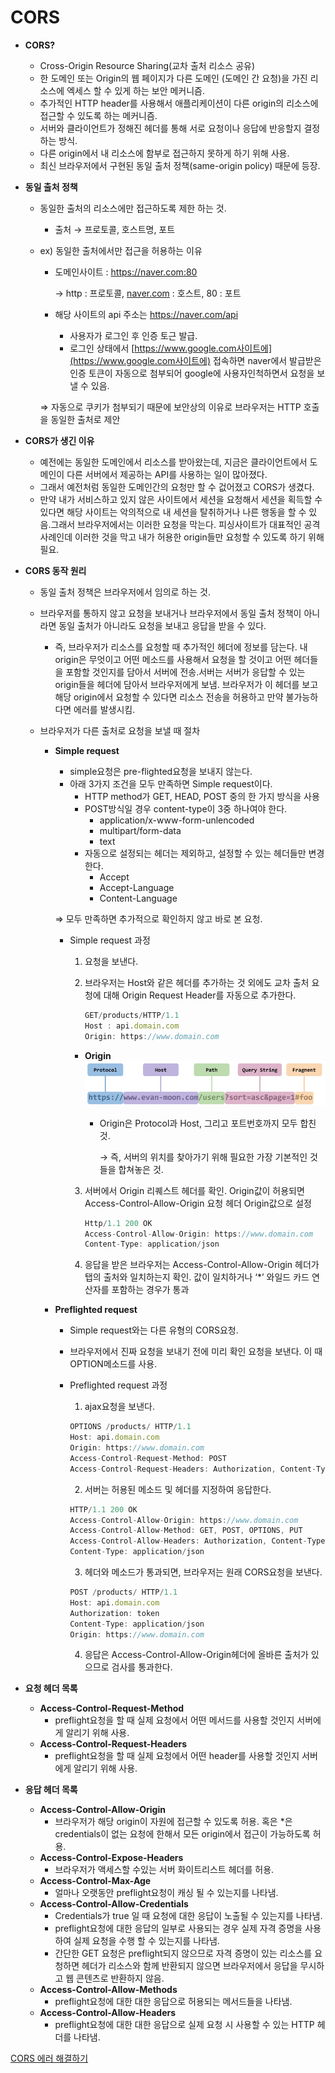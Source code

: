 # CORS

- **CORS?**
    - Cross-Origin Resource Sharing(교차 출처 리소스 공유)
    - 한 도메인 또는 Origin의 웹 페이지가 다른 도메인 (도메인 간 요청)을 가진 리소스에 엑세스 할 수 있게 하는 보안 메커니즘.
    - 추가적인 HTTP header를 사용해서 애플리케이션이 다른 origin의 리소스에 접근할 수 있도록 하는 메커니즘.
    - 서버와 클라이언트가 정해진 헤더를 통해 서로 요청이나 응답에 반응할지 결정하는 방식.
    - 다른 origin에서 내 리소스에 함부로 접근하지 못하게 하기 위해 사용.
    - 최신 브라우저에서 구현된 동일 출처 정책(same-origin policy) 때문에 등장.

- **동일 출처 정책**
    - 동일한 출처의 리소스에만 접근하도록 제한 하는 것.
        - 출처 → 프로토콜, 호스트명, 포트
    - ex) 동일한 출처에서만 접근을 허용하는 이유
        - 도메인사이트 : https://naver.com:80
            
            → http : 프로토콜, [naver.com](http://naver.com) : 호스트, 80 : 포트
            
        - 해당 사이트의 api 주소는 https://naver.com/api
            - 사용자가 로그인 후 인증 토근 발급.
            - 로그인 상태에서 [https://www.google.com사이트에](https://www.google.com사이트에) 접속하면 naver에서 발급받은 인증 토큰이 자동으로 첨부되어 google에 사용자인척하면서 요청을 보낼 수 있음.
        
        ⇒ 자동으로 쿠키가 첨부되기 때문에 보안상의 이유로 브라우저는 HTTP 호출을 동일한 출처로 제안
        

- **CORS가 생긴 이유**
    - 예전에는 동일한 도메인에서 리소스를 받아왔는데, 지금은 클라이언트에서 도메인이 다른 서버에서 제공하는 API를 사용하는 일이 많아졌다.
    - 그래서 예전처럼 동일한 도메인간의 요청만 할 수 겂어졌고 CORS가 생겼다.
    - 만약 내가 서비스하고 있지 않은 사이트에서 세션을 요청해서 세션을 획득할 수 있다면 해당 사이트는 악의적으로 내 세션을 탈취하거나 나른 행동을 할 수 있음.그래서 브라우저에서는 이러한 요청을 막는다. 피싱사이트가 대표적인 공격 사례인데 이러한 것을 막고 내가 허용한 origin들만 요청할 수 있도록 하기 위해 필요.
    
- **CORS 동작 원리**
    - 동일 출처 정책은 브라우저에서 임의로 하는 것.
    - 브라우저를 통하지 않고 요청을 보내거나 브라우저에서 동일 출처 정책이 아니라면 동일 출처가 아니라도 요청을 보내고 응답을 받을 수 있다.
        - 즉, 브라우저가 리소스를 요청할 때 추가적인 헤더에 정보를 담는다. 내 origin은 무엇이고 어떤 메소드를 사용해서 요청을 할 것이고 어떤 헤더들을 포함할 것인지를 담아서 서버에 전송.서버는 서버가 응답할 수 있는 origin들을 헤더에 담아서 브라우저에게 보냄. 브라우저가 이 헤더를 보고 해당 origin에서 요청할 수 있다면 리소스 전송을 허용하고 만약 불가능하다면 에러를 발생시킴.
            
    - 브라우저가 다른 출처로 요청을 보낼 때 절차
        - **Simple request**
            - simple요청은 pre-flighted요청을 보내지 않는다.
            - 아래 3가지 조건을 모두 만족하면 Simple request이다.
                - HTTP method가 GET, HEAD, POST 중의 한 가지 방식을 사용
                - POST방식일 경우 content-type이 3중 하나여야 한다.
                    - application/x-www-form-unlencoded
                    - multipart/form-data
                    - text
                - 자동으로 설정되는 헤더는 제외하고, 설정할 수 있는 헤더들만 변경한다.
                    - Accept
                    - Accept-Language
                    - Content-Language
            
            ⇒ 모두 만족하면 추가적으로 확인하지 않고 바로 본 요청.
            
            - Simple request 과정
                1. 요청을 보낸다.
                2. 브라우저는 Host와 같은 헤더를 추가하는 것 외에도 교차 출처 요청에 대해 Origin Request Header를 자동으로 추가한다.
                    
                    ```jsx
                    GET/products/HTTP/1.1
                    Host : api.domain.com
                    Origin: https://www.domain.com
                    ```
                    
                - **Origin**
                  <img src="asset/1.png"/>
                    
                    - Origin은 Protocol과 Host, 그리고 포트번호까지 모두 합친 것.
                        
                        → 즉, 서버의 위치를 찾아가기 위해 필요한 가장 기본적인 것들을 합쳐놓은 것.
                        
                3. 서버에서 Origin 리퀘스트 헤더를 확인. Origin값이 허용되면 Access-Control-Allow-Origin 요청 헤더 Origin값으로 설정
                    
                    ```jsx
                    Http/1.1 200 OK
                    Access-Control-Allow-Origin: https://www.domain.com
                    Content-Type: application/json
                    ```
                    
                4. 응답을 받은 브라우저는 Access-Control-Allow-Origin 헤더가 탭의 출처와 일치하는지 확인.
                값이 일치하거나 ‘*’ 와일드 카드 연산자를 포함하는 경우가 통과
        - **Preflighted request**
            - Simple request와는 다른 유형의 CORS요청.
            - 브라우저에서 진짜 요청을 보내기 전에 미리 확인 요청을 보낸다. 이 때 OPTION메소드를 사용.
            - Preflighted request 과정
                1. ajax요청을 보낸다.
                
                ```jsx
                OPTIONS /products/ HTTP/1.1
                Host: api.domain.com
                Origin: https://www.domain.com
                Access-Control-Request-Method: POST
                Access-Control-Request-Headers: Authorization, Content-Type
                ```
                
                2. 서버는 허용된 메소드 및 헤더를 지정하여 응답한다.
                
                ```jsx
                HTTP/1.1 200 OK
                Access-Control-Allow-Origin: https://www.domain.com
                Access-Control-Allow-Method: GET, POST, OPTIONS, PUT
                Access-Control-Allow-Headers: Authorization, Content-Type
                Content-Type: application/json
                ```
                
                3. 헤더와 메소드가 통과되면, 브라우저는 원래 CORS요청을 보낸다.
                
                ```jsx
                POST /products/ HTTP/1.1
                Host: api.domain.com
                Authorization: token
                Content-Type: application/json
                Origin: https://www.domain.com
                ```
                
                4. 응답은 Access-Control-Allow-Origin헤더에 올바른 출처가 있으므로 검사를 통과한다.
- **요청 헤더 목록**
    - **Access-Control-Request-Method**
        - preflight요청을 할 때 실제 요청에서 어떤 메서드를 사용할 것인지 서버에게 알리기 위해 사용.
    - **Access-Control-Request-Headers**
        - preflight요청을 할 때 실제 요청에서 어떤 header를 사용할 것인지 서버에게 알리기 위해 사용.
- **응답 헤더 목록**
    - **Access-Control-Allow-Origin**
        - 브라우저가 해당 origin이 자원에 접근할 수 있도록 허용. 혹은 *은 credentials이 없는 요청에 한해서 모든 origin에서 접근이 가능하도록 허용.
    - **Access-Control-Expose-Headers**
        - 브라우저가 액세스할 수있는 서버 화이트리스트 헤더를 허용.
    - **Access-Control-Max-Age**
        - 얼마나 오랫동안 preflight요청이 캐싱 될 수 있는지를 나타냄.
    - **Access-Control-Allow-Credentials**
        - Credentials가 true 일 때 요청에 대한 응답이 노출될 수 있는지를 나타냄.
        - preflight요청에 대한 응답의 일부로 사용되는 경우 실제 자격 증명을 사용하여 실제 요청을 수행 할 수 있는지를 나타냄.
        - 간단한 GET 요청은 preflight되지 않으므로 자격 증명이 있는 리소스를 요청하면 헤더가 리소스와 함께 반환되지 않으면 브라우저에서 응답을 무시하고 웹 콘텐츠로 반환하지 않음.
    - **Access-Control-Allow-Methods**
        - preflight요청에 대한 대한 응답으로 허용되는 메서드들을 나타냄.
    - **Access-Control-Allow-Headers**
        - preflight요청에 대한 대한 응답으로 실제 요청 시 사용할 수 있는 HTTP 헤더를 나타냄.

[CORS 에러 해결하기](https://github.com/outlastudy/2022-weekly-study/blob/%EC%B0%BD%EC%9A%A9/%EC%B0%BD%EC%9A%A9/CORS%20%EC%97%90%EB%9F%AC%20%ED%95%B4%EA%B2%B0%ED%95%98%EA%B8%B0.md)
